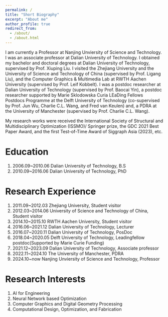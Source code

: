 ```yaml
---
permalink: /
title: "Short Biography"
excerpt: "About me"
author_profile: true
redirect_from: 
  - /about/
  - /about.html
---
```


I am currently a Professor at Nanjing Unviersity of Science and Technology. 
I was an associate professor at Dalian University of Technology. 
I obtained my bachelor and doctoral degrees at Dalian University of Technology, 
supervised by Prof. Xiuping Liu.
I visited the Zhejiang University and the University of Science and Technology of 
China (supervised by Prof. Ligang Liu), and the Computer Graphics & Multimedia Lab at RWTH 
Aachen University (supervised by Prof. Leif Kobbelt). I was a postdoc researcher at Dalian University of 
Technology (supervised by Prof. Baocai Yin), a postdoc researcher supported by Marie Sklodowska Curia 
LEaDing Fellows Postdocs Programme at the Delft University 
of Technology (co-supervised by Prof. Jun Wu, Charlie C.L. Wang, and 
Fred van Keulen) and, a PDRA at the University of Manchester (supervised by Prof. Charlie C.L. Wang). 

My research works were received the International Society of 
Structural and Multidisciplinary Optimization (ISSMO)/ Springer prize, the 
GDC 2021 Best Paper Award, and the first Test-of-Time Award of Siggraph Asia (2023), etc. 

Education
======
1. 2006.09~2010.06  Dalian University of Technology, B.S
1. 2010.09~2016.06  Dalian University of Technology, PhD

Research Experience
======
1. 2011.09~2012.03 Zhejiang University,                             Student visitor
1. 2012.03~2014.06 University of Science and Technology of China,   Student visitor
1. 2014.10~2015.10 RWTH Aachen University,                          Student visitor
1. 2016.06~2021.12 Dalian University of Technology,                 Lecturer
1. 2016.07~2020.11 Dalian University of Technology,                 PosDoc
1. 2018.04~2020.05 Delft University of Technology,                  Leadingfellow postdoc(Supported by Marie Curie Funding)
1. 2021.12~2023.09 Dalian University of Technology,                 Associate professor
1. 2022.11~2024.10 The University of Manchester,                    PDRA
1. 2024.10~now     Nanjing Unviersity of Science and Technology,    Professor

Research Interests
======
1. AI for Engineering 
1. Neural Network based Optimization
1. Computer Graphics and Digital Geometry Processing
1. Computational Design, Optimization, and Fabrication